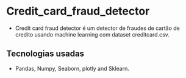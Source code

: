# Credit_card_fraud_detector
- Credit card fraud detector é um detector de fraudes de cartâo de credito usando machine learning com dataset creditcard.csv.

## Tecnologias usadas
- Pandas, Numpy, Seaborn, plotly and Sklearn.
